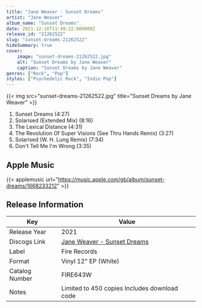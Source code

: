 ```yaml
---
title: "Jane Weaver - Sunset Dreams"
artist: "Jane Weaver"
album_name: "Sunset Dreams"
date: 2021-12-16T11:49:22.000000Z
release_id: "21262522"
slug: "sunset-dreams-21262522"
hideSummary: true
cover:
    image: "sunset-dreams-21262522.jpg"
    alt: "Sunset Dreams by Jane Weaver"
    caption: "Sunset Dreams by Jane Weaver"
genres: ["Rock", "Pop"]
styles: ["Psychedelic Rock", "Indie Pop"]
---
```


{{< img src="sunset-dreams-21262522.jpg" title="Sunset Dreams by Jane Weaver" >}}

<!-- section break -->

1. Sunset Dreams (4:27)
2. Solarised (Extended Mix) (8:16)
3. The Lexical Distance (4:31)
4. The Revolution Of Super Visions (See Thru Hands Remix) (3:27)
5. Solarised (W. H. Lung Remix) (7:34)
6. Don't Tell Me I'm Wrong (3:35)

<!-- section break -->




## Apple Music
{{< applemusic url="https://music.apple.com/gb/album/sunset-dreams/1668233212" >}}






## Release Information
|  Key           | Value                                                |
| ---------------| ---------------------------------------------------- |
| Release Year   | 2021                                   |
| Discogs Link   | [Jane Weaver - Sunset Dreams](https://www.discogs.com/release/21262522-Jane-Weaver-Sunset-Dreams) |
| Label          | Fire Records |
| Format         | Vinyl 12" EP (White) |
| Catalog Number | FIRE643W |
| Notes | Limited to 450 copies Includes download code |